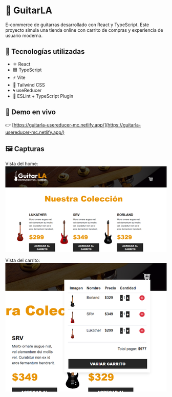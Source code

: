 # 🎸 GuitarLA

E-commerce de guitarras desarrollado con React y TypeScript. Este proyecto simula una tienda online con carrito de compras y experiencia de usuario moderna.

## 🧪 Tecnologías utilizadas

- ⚛️ React
- 🟦 TypeScript
- ⚡ Vite
- 🎨 Tailwind CSS
- 🌀 useReducer
- 🧰 ESLint + TypeScript Plugin

## 🚀 Demo en vivo

👉 [https://guitarla-usereducer-mc.netlify.app/](https://guitarla-usereducer-mc.netlify.app/)

## 🖼️ Capturas

Vista del home:
![Home](./assets/guitarLA1.png)

Vista del carrito:
![Carrito](./assets/guitarLACarrito2.png)
